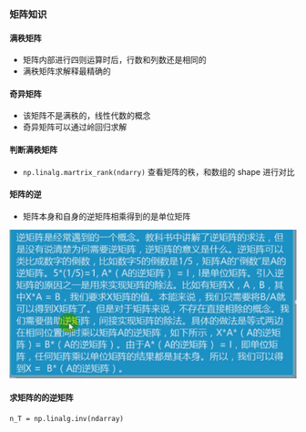 ### 矩阵知识



#### 满秩矩阵

*   矩阵内部进行四则运算时后，行数和列数还是相同的
*   满秩矩阵求解释最精确的

#### 奇异矩阵

*   该矩阵不是满秩的，线性代数的概念
*   奇异矩阵可以通过岭回归求解

#### 判断满秩矩阵

*   `np.linalg.martrix_rank(ndarry)` 查看矩阵的秩，和数组的 shape 进行对比

#### 矩阵的逆

*   矩阵本身和自身的逆矩阵相乘得到的是单位矩阵

![1531802202472](assets/1531802202472.png)



#### 求矩阵的的逆矩阵

`n_T = np.linalg.inv(ndarray)`

